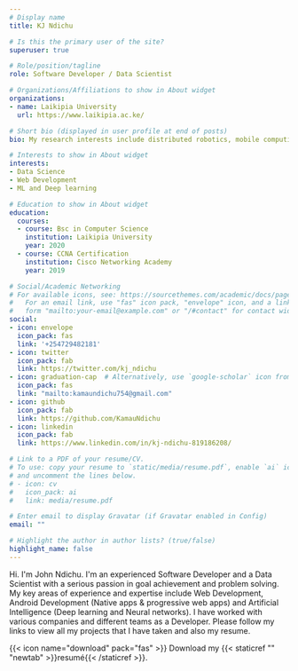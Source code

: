 ```yaml
---
# Display name
title: KJ Ndichu

# Is this the primary user of the site?
superuser: true

# Role/position/tagline
role: Software Developer / Data Scientist

# Organizations/Affiliations to show in About widget
organizations:
- name: Laikipia University
  url: https://www.laikipia.ac.ke/

# Short bio (displayed in user profile at end of posts)
bio: My research interests include distributed robotics, mobile computing and programmable matter.

# Interests to show in About widget
interests:
- Data Science
- Web Development
- ML and Deep learning

# Education to show in About widget
education:
  courses:
  - course: Bsc in Computer Science
    institution: Laikipia University
    year: 2020
  - course: CCNA Certification
    institution: Cisco Networking Academy
    year: 2019

# Social/Academic Networking
# For available icons, see: https://sourcethemes.com/academic/docs/page-builder/#icons
#   For an email link, use "fas" icon pack, "envelope" icon, and a link in the
#   form "mailto:your-email@example.com" or "/#contact" for contact widget.
social:
- icon: envelope
  icon_pack: fas
  link: '+254729482181'
- icon: twitter
  icon_pack: fab
  link: https://twitter.com/kj_ndichu
- icon: graduation-cap  # Alternatively, use `google-scholar` icon from `ai` icon pack
  icon_pack: fas
  link: "mailto:kamaundichu754@gmail.com"
- icon: github
  icon_pack: fab
  link: https://github.com/KamauNdichu
- icon: linkedin
  icon_pack: fab
  link: https://www.linkedin.com/in/kj-ndichu-819186208/

# Link to a PDF of your resume/CV.
# To use: copy your resume to `static/media/resume.pdf`, enable `ai` icons in `params.toml`, 
# and uncomment the lines below.
# - icon: cv
#   icon_pack: ai
#   link: media/resume.pdf

# Enter email to display Gravatar (if Gravatar enabled in Config)
email: ""

# Highlight the author in author lists? (true/false)
highlight_name: false
---
```


Hi. I'm John Ndichu. I'm an experienced Software Developer and a Data Scientist with a serious passion in goal achievement and problem solving. My key areas of experience and expertise include Web Development, Android Development (Native apps & progressive web apps) and Artificial Intelligence (Deep learning and Neural networks). I have worked with various companies and different teams as a Developer. Please follow my links to view all my projects that I have taken and also my resume.

{{< icon name="download" pack="fas" >}} Download my {{< staticref "" "newtab" >}}resumé{{< /staticref >}}.
